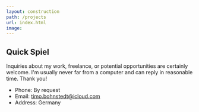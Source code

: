 ```yaml
---
layout: construction
path: /projects
url: index.html
image: 
---
```


## Quick Spiel
Inquiries about my work, freelance, or potential opportunities are certainly welcome.  I'm usually never far from a computer and can reply in reasonable time.  Thank you!

* Phone: By request
* Email: timo.bohnstedt@icloud.com
* Address: Germany

